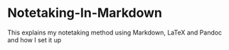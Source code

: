 # Notetaking-In-Markdown
This explains my notetaking method using Markdown, LaTeX and Pandoc and how I set it up
